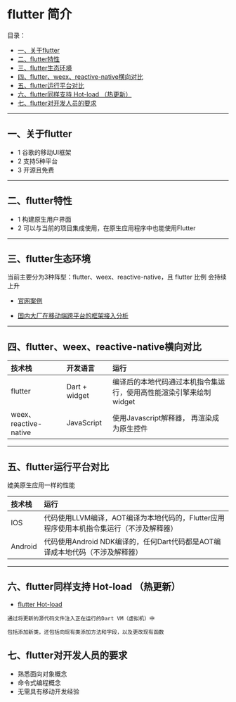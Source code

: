 # flutter 简介

目录：

- [一、关于flutter](#一关于flutter)
- [二、flutter特性](#二flutter特性)
- [三、flutter生态环境](#三flutter生态环境)
- [四、flutter、weex、reactive-native横向对比](#四flutter、weex、reactive-native横向对比)
- [五、flutter运行平台对比](#五flutter运行平台对比)
- [六、flutter同样支持 Hot-load （热更新）](#六flutter同样支持Hot-load（热更新）)
- [七、flutter对开发人员的要求](#七flutter对开发人员的要求)

****

## 一、关于flutter

+ 1 谷歌的移动UI框架
+ 2 支持5种平台
+ 3 开源且免费

****

## 二、flutter特性

+ 1 构建原生用户界面
+ 2 可以与当前的项目集成使用，在原生应用程序中也能使用Flutter

****

## 三、flutter生态环境


当前主要分为3种阵型：flutter、weex、reactive-native，且 flutter 比例 会持续上升

+ [官网案例](https://flutter.cn/showcase)

+ [国内大厂在移动端跨平台的框架接入分析](https://juejin.cn/post/6844904177949212680)


****

## 四、flutter、weex、reactive-native横向对比

| 技术栈 | 开发语言 | 运行 |
| :-| :-| :-|
| flutter | Dart + widget | 编译后的本地代码通过本机指令集运行，使用高性能渲染引擎来绘制widget |
| weex、reactive-native | JavaScript | 使用Javascript解释器， 再渲染成为原生控件 |

****

## 五、flutter运行平台对比

媲美原生应用一样的性能

| 技术栈 | 运行 |
| :-| :-|
| IOS | 代码使用LLVM编译，AOT编译为本地代码的，Flutter应用程序使用本机指令集运行（不涉及解释器）|
| Android | 代码使用Android NDK编译的，任何Dart代码都是AOT编译成本地代码（不涉及解释器） |

****

## 六、flutter同样支持 Hot-load （热更新）

+ [flutter Hot-load](https://flutter.cn/docs/development/tools/hot-reload)

```
通过将更新的源代码文件注入正在运行的Dart VM（虚拟机）中

包括添加新类，还包括向现有类添加方法和字段，以及更改现有函数
```

## 七、flutter对开发人员的要求

+ 熟悉面向对象概念
+ 命令式编程概念
+ 无需具有移动开发经验